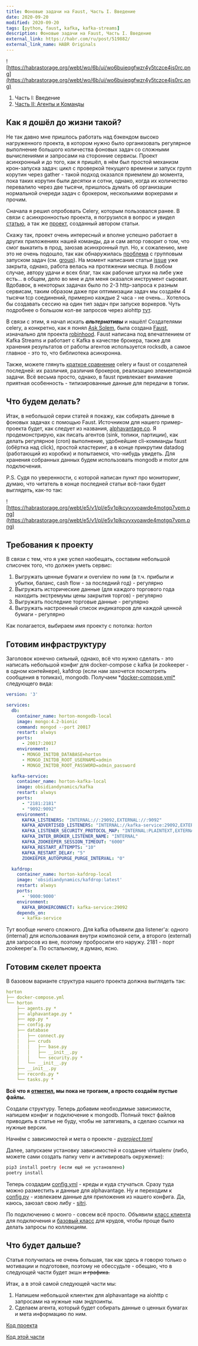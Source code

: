 ```yaml
---
title: Фоновые задачи на Faust, Часть I. Введение
date: 2020-09-20
modified: 2020-09-20
tags: [python, faust, kafka, kafka-streams]
description: Фоновые задачи на Faust, Часть I. Введение
external_link: https://habr.com/ru/post/519882/
external_link_name: HABR Originals
---
```


![https://habrastorage.org/webt/wo/6b/ui/wo6buieqgfwzr4y5tczce4js0rc.png](https://habrastorage.org/webt/wo/6b/ui/wo6buieqgfwzr4y5tczce4js0rc.png)

1. Часть I: Введение
2. [Часть II: Агенты и Команды](https://egnod.dev/backgroundtasks-on-faust-2)

## Как я дошёл до жизни такой?

Не так давно мне пришлось работать над бэкендом высоко нагруженного проекта, в котором нужно было организовать регулярное выполнение большого количества фоновых задач со сложными вычислениями и запросами на сторонние сервисы. Проект асинхронный и до того, как я пришёл, в нём был простой механизм крон-запуска задач: цикл с проверкой текущего времени и запуск групп корутин через gather - такой подход оказался приемлем до момента, пока таких корутин были десятки и сотни, однако, когда их количество перевалило через две тысячи, пришлось думать об организации нормальной очереди задач с брокером, несколькими воркерами и прочим.


Сначала я решил опробовать Celery, которым пользовался ранее. В связи с асинхронностью проекта, я погрузился в вопрос и увидел [статью](https://habr.com/ru/post/502380/), а так же [проект](https://github.com/kai3341/celery-pool-asyncio), созданный автором статьи.

Скажу так, проект очень интересный и вполне успешно работает в других приложениях нашей команды, да и сам автор говорит о том, что смог выкатить в прод, заюзав асинхронный пул. Но, к сожалению, мне это не очень подошло, так как обнаружилась [проблема](https://github.com/kai3341/celery-pool-asyncio/issues/22) с групповым запуском задач (см. [group](https://docs.celeryproject.org/en/stable/reference/celery.html#celery.group)). На момент написания статьи [issue](https://github.com/kai3341/celery-pool-asyncio/issues/22) уже закрыта, однако, работа велась на протяжении месяца. В любом случае, автору удачи и всех благ, так как рабочие штуки на либе уже есть... в общем, дело во мне и для меня оказался инструмент сыроват. Вдобавок, в некоторых задачах было по 2-3 http-запроса к разным сервисам, таким образом даже при оптимизации задач мы создаём 4 тысячи tcp соединений, примерно каждые 2 часа - не очень... Хотелось бы создавать сессию на один тип задач при запуске воркеров. Чуть подробнее о большом кол-ве запросов через aiohttp [тут](https://pawelmhm.github.io/asyncio/python/aiohttp/2016/04/22/asyncio-aiohttp.html).

В связи с этим, я начал искать ***альтернативы*** и нашёл! Создателями celery, а конкретно, как я понял [Ask Solem](https://github.com/ask), была создана [Faust](https://github.com/robinhood/faust), изначально для проекта [robinhood](http://robinhood.com). Faust написана под впечатлением от Kafka Streams и работает с Kafka в качестве брокера, также для хранения результатов от работы агентов используется rocksdb, а самое главное - это то, что библиотека асинхронна.

Также, можете глянуть [краткое сравнение](https://faust.readthedocs.io/en/latest/playbooks/vscelery.html) celery и faust от создателей последней: их различия, различия брокеров, реализацию элементарной задачи. Всё весьма просто, однако, в faust привлекает внимание приятная особенность - типизированные данные для передачи в топик. 

## Что будем делать?

Итак, в небольшой серии статей я покажу, как собирать данные в фоновых задачах с помощью Faust. Источником для нашего пример-проекта будет, как следует из названия, [alphavantage.co](http://alphavantage.co/). Я продемонстрирую, как писать агентов (sink, топики, партиции), как делать регулярное (cron) выполнение, удобнейшие cli-комманды faust (обёртка над click), простой кластеринг, а в конце прикрутим datadog (работающий из коробки) и попытаемся, что-нибудь увидеть. Для хранения собранных данных будем использовать mongodb и motor для подключения.

P.S. Судя по уверенности, с которой написан пункт про мониторинг, думаю, что читатель в конце последней статьи всё-таки будет выглядеть, как-то так:

![https://habrastorage.org/webt/e5/v1/pl/e5v1plkcyvxyoawde4motgq7vpm.png](https://habrastorage.org/webt/e5/v1/pl/e5v1plkcyvxyoawde4motgq7vpm.png)

## Требования к проекту

В связи с тем, что я уже успел наобещать, составим небольшой списочек того, что должен уметь сервис:

1. Выгружать ценные бумаги и overview по ним (в т.ч. прибыли и убытки, баланс, cash flow - за последний год) - регулярно
2. Выгружать исторические данные (для каждого торгового года находить экстремумы цены закрытия торгов) - регулярно
3. Выгружать последние торговые данные - регулярно
4. Выгружать настроенный список индикаторов для каждой ценной бумаги - регулярно

Как полагается, выбираем имя проекту с потолка: *horton*

## Готовим инфраструктуру

Заголовок конечно сильный, однако, всё что нужно сделать - это написать небольшой конфиг для docker-compose с kafka (и zookeeper - в одном контейнере), kafdrop (если нам захочется посмотреть сообщения в топиках), mongodb. Получаем *[docker-compose.yml*](https://github.com/Egnod/horton/blob/562fa5ec14df952cd74760acf76e141707d2ef58/docker-compose.yml) следующего вида:

```yaml
version: '3'

services:
  db:
    container_name: horton-mongodb-local
    image: mongo:4.2-bionic
    command: mongod --port 20017
    restart: always
    ports:
      - 20017:20017
    environment:
      - MONGO_INITDB_DATABASE=horton
      - MONGO_INITDB_ROOT_USERNAME=admin
      - MONGO_INITDB_ROOT_PASSWORD=admin_password

  kafka-service:
    container_name: horton-kafka-local
    image: obsidiandynamics/kafka
    restart: always
    ports:
      - "2181:2181"
      - "9092:9092"
    environment:
      KAFKA_LISTENERS: "INTERNAL://:29092,EXTERNAL://:9092"
      KAFKA_ADVERTISED_LISTENERS: "INTERNAL://kafka-service:29092,EXTERNAL://localhost:9092"
      KAFKA_LISTENER_SECURITY_PROTOCOL_MAP: "INTERNAL:PLAINTEXT,EXTERNAL:PLAINTEXT"
      KAFKA_INTER_BROKER_LISTENER_NAME: "INTERNAL"
      KAFKA_ZOOKEEPER_SESSION_TIMEOUT: "6000"
      KAFKA_RESTART_ATTEMPTS: "10"
      KAFKA_RESTART_DELAY: "5"
      ZOOKEEPER_AUTOPURGE_PURGE_INTERVAL: "0"

  kafdrop:
    container_name: horton-kafdrop-local
    image: 'obsidiandynamics/kafdrop:latest'
    restart: always
    ports:
      - '9000:9000'
    environment:
      KAFKA_BROKERCONNECT: kafka-service:29092
    depends_on:
      - kafka-service
```

Тут вообще ничего сложного. Для kafka объявили два listener'а: одного (internal) для использования внутри композной сети, а второго (external) для запросов из вне, поэтому пробросили его наружу. 2181 - порт zookeeper'а. По остальному, я думаю, ясно.

## Готовим скелет проекта

В базовом варианте структура нашего проекта должна выглядеть так:

```yaml
horton
├── docker-compose.yml
└── horton
    ├── agents.py *
    ├── alphavantage.py *
    ├── app.py *
    ├── config.py
    ├── database
    │   ├── connect.py
    │   ├── cruds
    │   │   ├── base.py
    │   │   ├── __init__.py
    │   │   └── security.py *
    │   └── __init__.py
    ├── __init__.py
    ├── records.py *
    └── tasks.py *
```

**Всё что я <u>отметил</u>, мы пока не трогаем, а просто создаём пустые файлы.** 

Создали структуру. Теперь добавим необходимые зависимости, напишем конфиг и подключение к mongodb. Полный текст файлов приводить в статье не буду, чтобы не затягивать, а сделаю ссылки на нужные версии.

Начнём с зависимостей и мета о проекте - *[pyproject.toml](https://github.com/Egnod/horton/blob/7e1d2b41f7d091b3fc6d4627a9be7ff6f76b0dd8/pyproject.toml)*

Далее, запускаем установку зависимостей и создание virtualenv (либо, можете сами создать папку venv и активировать окружение):

```bash
pip3 install poetry (если ещё не установлено)
poetry install
```

Теперь создадим [config.yml](https://github.com/Egnod/horton/blob/7e1d2b41f7d091b3fc6d4627a9be7ff6f76b0dd8/config.yml) - креды и куда стучаться. Сразу туда можно разместить и данные для alphavantage. Ну и переходим к [config.py](https://github.com/Egnod/horton/blob/7e1d2b41f7d091b3fc6d4627a9be7ff6f76b0dd8/horton/config.py) - извлекаем данные для приложения из нашего конфига. Да, каюсь, заюзал свою либу - [sitri](https://github.com/LemegetonX/sitri).

По подключению с монго - совсем всё просто. Объявили [класс клиента](https://github.com/Egnod/horton/blob/7e1d2b41f7d091b3fc6d4627a9be7ff6f76b0dd8/horton/database/connect.py) для подключения и [базовый класс](https://github.com/Egnod/horton/blob/7e1d2b41f7d091b3fc6d4627a9be7ff6f76b0dd8/horton/database/cruds/base.py) для крудов, чтобы проще было делать запросы по коллекциям.

## Что будет дальше?

Статья получилась не очень большая, так как здесь я говорю только о мотивации и подготовке, поэтому не обессудьте - обещаю, что в следующей части будет экшн ~~и графика.~~

Итак, а в этой самой следующей части мы: 

1. Напишем небольшой клиентик для alphavantage на aiohttp с запросами на нужные нам эндпоинты.
2. Сделаем агента, который будет собирать данные о ценных бумагах и мета информацию по ним.

[Код проекта](https://github.com/Egnod/horton)

[Код этой части](https://github.com/Egnod/horton/tree/7e1d2b41f7d091b3fc6d4627a9be7ff6f76b0dd8)
